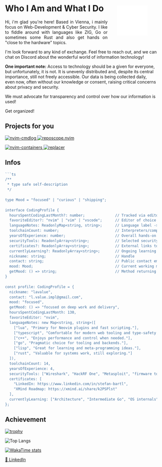 <p align="center">
  <img src="./public/images/dev_logo.png" alt="My own logo with slogan: Loving science, tech & peace!" style="width:100px; padding: 2rem" align= right>
</p>
<h1>Who I Am and What I Do</h1>
<p align="justify"> Hi, i'm glad you're here! Based in Vienna, i mainly focus on Web-Development & Cyber Security. I like to fiddle around with languages like ZIG, Go or sometimes some Rust and also get hands on "close to the hardware" topics.

I'm look forward to any kind of exchange. Feel free to reach out, and we can chat on Discord about the wonderful world of information technology! 

**One important note:**
Access to technology should be a given for everyone, but unfortunately, it is not. It is unevenly distributed and, despite its central importance, still not freely accessible. Our data is being collected daily, even now, often without our knowledge or consent, raising critical concerns about privacy and security.</p>
<p>We must advocate for transparency and control over how our information is used!</p>
<p>Get organized!</p>

## Projects for you

<p align="left">
  <a href="https://github.com/StefanBartl/nvim-cmdlog">
    <img src="https://github-readme-stats-three-beta-80.vercel.app/api/pin/?username=StefanBartl&repo=nvim-cmdlog&theme=synthwave" alt="nvim-cmdlog">
  </a>
  <a href="https://github.com/StefanBartl/reposcope.nvim">
    <img src="https://github-readme-stats-three-beta-80.vercel.app/api/pin/?username=StefanBartl&repo=reposcope.nvim&theme=synthwave" alt="reposcope.nvim">
  </a>
</p>

<p align="left">
  <a href="https://github.com/StefanBartl/nvim-containers">
    <img src="https://github-readme-stats-three-beta-80.vercel.app/api/pin/?username=StefanBartl&repo=nvim-containers&theme=synthwave" alt="nvim-containers">
  </a>
  <a href="https://github.com/StefanBartl/replacer">
    <img src="https://github-readme-stats-three-beta-80.vercel.app/api/pin/?username=StefanBartl&repo=replacer&theme=synthwave" alt="replacer">
  </a>
</p>

## Infos

```ts
```ts
/** 
 * type safe self-description
 */

type Mood = "focused" | "curious" | "shipping";

interface CodingProfile {
  hoursSpentCodingLastMonth?: number;              // Tracked via editor plugins or manual estimate
  favoriteEditor?: "nvim" | "vim" | "vscode";      // Editor of choice
  languageNotes: ReadonlyMap<string, string>;      // Language label -> short opinion
  toolchainCount: number;                          // Interpreters/compilers installed
  yearsOfExperience: number;                       // Overall hands-on experience
  securityTools: ReadonlyArray<string>;            // Selected security/infra tools
  certificates?: ReadonlyArray<string>;            // External links to certificates
  currentlyLearning?: ReadonlyArray<string>;       // Ongoing learning topics
  nickname: string;                                // Handle
  contact: string;                                 // Public contact email
  mood: Mood;                                      // Current working mood
  getMood: () => string;                           // Method returning a human friendly mood string
}

const profile: CodingProfile = {
  nickname: "lavalue",
  contact: "l.value.impl@gmail.com",
  mood: "focused",
  getMood: () => "focused on deep work and delivery",
  hoursSpentCodingLastMonth: 130,
  favoriteEditor: "nvim",
  languageNotes: new Map<string, string>([
    ["lua", "Primary for Neovim plugins and fast scripting."],
    ["typescript", "Comfortable for modern web tooling and type-safety."],
    ["c++", "Enjoys performance and control when needed."],
    ["go", "Pragmatic choice for tooling and backends."],
    ["lisp", "Great for learning and meta-programming ideas."],
    ["rust", "Valuable for systems work, still exploring."]
  ]),
  toolchainCount: 14,
  yearsOfExperience: 4,
  securityTools: ["Wireshark", "HackRF One", "Metasploit", "firmware tools"],
  certificates: [
    "LinkedIn: https://www.linkedin.com/in/stefan-bartl",
    "XMind Roadmap: https://xmind.ai/share/k2PSPlst"
  ],
  currentlyLearning: ["Architecture", "Intermediate Go", "OS internals"]
};
```


## Achievement

[![trophy](https://github-profile-trophy.vercel.app/?username=StefanBartl&title=-Stars,-Followers,-Reviews,-PullRequest&theme=discord&no-bg=false&no-frame=true)](https://github.com/ryo-ma/github-profile-trophy)

![Top Langs](https://github-readme-stats-three-beta-80.vercel.app/api/top-langs/?username=StefanBartl&layout=compact&theme=synthwave)

[![WakaTime stats](https://github-readme-stats-three-beta-80.vercel.app/api/wakatime?username=StefanBartl)](https://github.com/StefanBartl/github-readme-stats)

<a href="https://www.linkedin.com/in/stefan-bartl/" target="_blank">🔗 LinkedIn</a>

